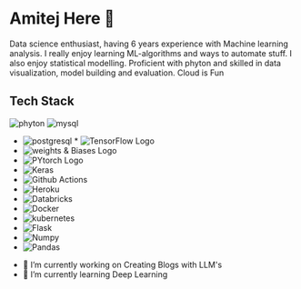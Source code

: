 # **Amitej** Here 👋
Data science enthusiast, having 6 years experience with Machine learning analysis. I really enjoy learning ML-algorithms and ways to automate stuff. I also enjoy statistical modelling. Proficient with phyton and skilled in data visualization, model building and evaluation.
Cloud is Fun


## Tech Stack
 ![phyton](https://img.shields.io/badge/Python-FFD43B?style=for-the-badge&logo=python&logoColor=blue)                      ![mysql](https://img.shields.io/badge/MySQL-005C84?style=for-the-badge&logo=mysql&logoColor=white)
* ![postgresql](https://img.shields.io/badge/PostgreSQL-316192?style=for-the-badge&logo=postgresql&logoColor=white)        * ![TensorFlow Logo](https://img.shields.io/badge/TensorFlow-FF6F00?style=for-the-badge&logo=tensorflow&logoColor=white)
* ![weights & Biases Logo](https://img.shields.io/badge/Weights_&_Biases-FFBE00?style=for-the-badge&logo=WeightsAndBiases&logoColor=white)
* ![PYtorch Logo](https://img.shields.io/badge/PyTorch-EE4C2C?style=for-the-badge&logo=pytorch&logoColor=white)
* ![Keras](https://img.shields.io/badge/Keras-FF0000?style=for-the-badge&logo=keras&logoColor=white)
* ![Github Actions](https://img.shields.io/badge/GitHub_Actions-2088FF?style=for-the-badge&logo=github-actions&logoColor=white)
* ![Heroku](https://img.shields.io/badge/Heroku-430098?style=for-the-badge&logo=heroku&logoColor=white)
* ![Databricks](https://img.shields.io/badge/Databricks-FF3621?style=for-the-badge&logo=Databricks&logoColor=white)
* ![Docker](https://img.shields.io/badge/Docker-2CA5E0?style=for-the-badge&logo=docker&logoColor=white)
* ![kubernetes](https://img.shields.io/badge/kubernetes-326ce5.svg?&style=for-the-badge&logo=kubernetes&logoColor=white)
* ![Flask](https://img.shields.io/badge/Flask-000000?style=for-the-badge&logo=flask&logoColor=white)
* ![Numpy](https://img.shields.io/badge/Numpy-777BB4?style=for-the-badge&logo=numpy&logoColor=white)
* ![Pandas](https://img.shields.io/badge/Pandas-2C2D72?style=for-the-badge&logo=pandas&logoColor=white)

- 🔭 I’m currently working on Creating Blogs with LLM's
- 🌱 I’m currently learning Deep Learning
